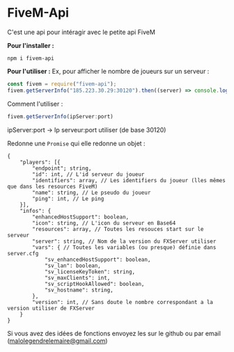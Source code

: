 # FiveM-Api
C'est une api pour intéragir avec le petite api FiveM

**Pour l'installer :**
```
npm i fivem-api
```
**Pour l'utiliser :**
Ex, pour afficher le nombre de joueurs sur un serveur :
```javascript
const fivem = require("fivem-api");
fivem.getServerInfo("185.223.30.29:30120").then((server) => console.log(server.players.length))
```
Comment l'utiliser :
```javascript
fivem.getServerInfo(ipServer:port)
```
ipServer:port -> Ip serveur:port utiliser (de base 30120)

Redonne une `Promise` qui elle redonne un objet :
```
{
	"players": [{
		"endpoint"; string,
		"id": int, // L'id serveur du joueur
		"identifiers": array, // Les identifiers du joueur (lles mêmes que dans les resources FiveM)
		"name": string, // Le pseudo du joueur
		"ping": int, // Le ping
	}],
	"infos": {
		"enhancedHostSupport": boolean,
		"icon": string, // L'icon du serveur en Base64
		"resources": array, // Toutes les resouces start sur le serveur
		"server": string, // Nom de la version du FXServer utiliser
		"vars": { // Toutes les variables (ou presque) définie dans server.cfg
			"sv_enhancedHostSupport": boolean,
			"sv_lan": boolean,
			"sv_licenseKeyToken": string,
			"sv_maxClients": int,
			"sv_scriptHookAllowed": boolean,
			"sv_hostname": string,
		},
		"version": int, // Sans doute le nombre correspondant a la version utiliser de FXServer
	}
}
```

Si vous avez des idées de fonctions envoyez les sur le github ou par email (malolegendrelemaire@gmail.com)
<!--stackedit_data:
eyJoaXN0b3J5IjpbLTE0MzM4NDE3NDAsLTE0ODUxNzU1MTEsMj
AyNDQ4MDE5MywyNDU5MjgxMDIsMTM2Njc4MzExM119
-->
